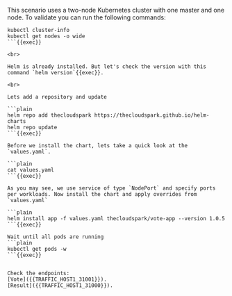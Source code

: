This scenario uses a two-node Kubernetes cluster with one master and one node. To validate you can run the following commands:

```plain
kubectl cluster-info
kubectl get nodes -o wide
```{{exec}}

<br>

Helm is already installed. But let's check the version with this command `helm version`{{exec}}.

<br>

Lets add a repository and update

```plain
helm repo add thecloudspark https://thecloudspark.github.io/helm-charts
helm repo update
```{{exec}}

Before we install the chart, lets take a quick look at the `values.yaml`.

```plain
cat values.yaml
```{{exec}}

As you may see, we use service of type `NodePort` and specify ports per workloads. Now install the chart and apply overrides from `values.yaml`

```plain
helm install app -f values.yaml thecloudspark/vote-app --version 1.0.5
```{{exec}}

Wait until all pods are running
```plain
kubectl get pods -w
```{{exec}}


Check the endpoints:  
[Vote]({{TRAFFIC_HOST1_31001}}).  
[Result]({{TRAFFIC_HOST1_31000}}).  
